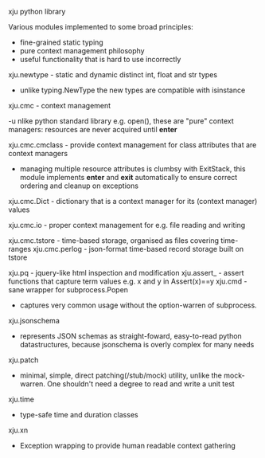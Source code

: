 xju python library

Various modules implemented to some broad principles:
  - fine-grained static typing
  - pure context management philosophy
  - useful functionality that is hard to use incorrectly

xju.newtype - static and dynamic distinct int, float and str types

  - unlike typing.NewType the new types are compatible with isinstance

xju.cmc - context management

  -u nlike python standard library e.g. open(), these are "pure" context managers: resources
  are never acquired until __enter__

xju.cmc.cmclass - provide context management for class attributes that are context managers

  - managing multiple resource attributes is clumbsy with ExitStack, this module implements
  __enter__ and __exit__ automatically to ensure correct ordering and cleanup on exceptions

xju.cmc.Dict - dictionary that is a context manager for its (context manager) values

xju.cmc.io - proper context management for e.g. file reading and writing

xju.cmc.tstore - time-based storage, organised as files covering time-ranges
xju.cmc.perlog - json-format time-based record storage built on tstore

xju.pq - jquery-like html inspection and modification
xju.assert_ - assert functions that capture term values e.g. x and y in Assert(x)==y
xju.cmd - sane wrapper for subprocess.Popen

  - captures very common usage without the option-warren of subprocess.

xju.jsonschema

  - represents JSON schemas as straight-foward, easy-to-read python datastructures, because
    jsonschema is overly complex for many needs

xju.patch

  - minimal, simple, direct patching(/stub/mock) utility, unlike the mock-warren. One shouldn't
    need a degree to read and write a unit test

xju.time

  - type-safe time and duration classes

xju.xn

  - Exception wrapping to provide human readable context gathering
